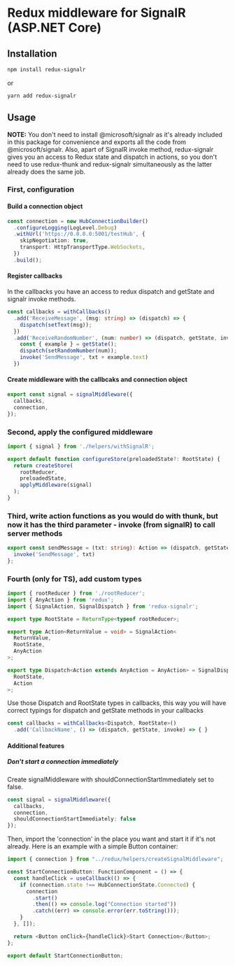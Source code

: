 # Redux middleware for SignalR (ASP.NET Core)

## Installation

```bash
npm install redux-signalr
```

or

```bash
yarn add redux-signalr
```

## Usage

**NOTE:** You don't need to install @microsoft/signalr as  it's already included in this package for convenience and exports all the code from @microsoft/signalr.
Also, apart of SignalR invoke method, redux-signalr gives you an access to Redux state and dispatch in actions, so you don't need to use redux-thunk and redux-signalr simultaneously as the latter already does the same job.

### First, configuration

#### Build a connection object

```ts
const connection = new HubConnectionBuilder()
  .configureLogging(LogLevel.Debug)
  .withUrl('https://0.0.0.0:5001/testHub', {
    skipNegotiation: true,
    transport: HttpTransportType.WebSockets,
  })
  .build();
```

#### Register callbacks

In the callbacks you have an access to redux dispatch and getState and signalr invoke methods.

```ts
const callbacks = withCallbacks()
  .add('ReceiveMessage', (msg: string) => (dispatch) => {
    dispatch(setText(msg));
  })
  .add('ReceiveRandomNumber', (num: number) => (dispatch, getState, invoke) => {
    const { example } = getState();
    dispatch(setRandomNumber(num));
    invoke('SendMessage', txt + example.text)
  })
```

#### Create middleware with the callbcaks and connection object

```ts
export const signal = signalMiddleware({
  callbacks,
  connection,
});
```

### Second, apply the configured middleware

```ts
import { signal } from './helpers/withSignalR';

export default function configureStore(preloadedState?: RootState) {
  return createStore(
    rootReducer,
    preloadedState,
    applyMiddleware(signal)
  );
}
```

### Third, write action functions as you would do with thunk, but now it has the third parameter - invoke (from signalR) to call server methods

```ts
export const sendMessage = (txt: string): Action => (dispatch, getState, invoke) => {
  invoke('SendMessage', txt)
};
```

### Fourth (only for TS), add custom types

```ts
import { rootReducer } from './rootReducer';
import { AnyAction } from 'redux';
import { SignalAction, SignalDispatch } from 'redux-signalr';

export type RootState = ReturnType<typeof rootReducer>;

export type Action<ReturnValue = void> = SignalAction<
  ReturnValue,
  RootState,
  AnyAction
>;

export type Dispatch<Action extends AnyAction = AnyAction> = SignalDispatch<
  RootState,
  Action
>;
```

Use those Dispatch and RootState types in callbacks, this way you will have correct typings for dispatch and getState methods in your callbacks

```ts
const callbacks = withCallbacks<Dispatch, RootState>()
  .add('CallbackName', () => (dispatch, getState, invoke) => { }
```

#### Additional features

##### Don't start a connection immediately

Create signalMiddleware with shouldConnectionStartImmediately set to false.

```ts  
const signal = signalMiddleware({
  callbacks,
  connection,
  shouldConnectionStartImmediately: false
});
```

Then, import the 'connection' in the place you want and start it if it's not already.
Here is an example with a simple Button container:

```ts
import { connection } from "../redux/helpers/createSignalMiddleware";

const StartConnectionButton: FunctionComponent = () => {
  const handleClick = useCallback(() => {
    if (connection.state !== HubConnectionState.Connected) {
      connection
        .start()
        .then(() => console.log("Connection started"))
        .catch((err) => console.error(err.toString()));
    }
  }, []);

  return <Button onClick={handleClick}>Start Connection</Button>;
};

export default StartConnectionButton;
```
